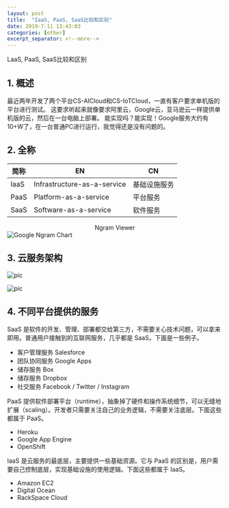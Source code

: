 ```yaml
---
layout: post
title:  "IaaS, PaaS, SaaS比较和区别"
date: 2019-7-11 13:43:03
categories: [other]
excerpt_separator: <!--more-->
---
```

LaaS, PaaS, SaaS比较和区别
<!--more-->

## 1. 概述

最近两年开发了两个平台CS-AICloud和CS-IoTCloud，一直有客户要求单机版的平台进行测试。
这要求听起来就像要求阿里云，Google云，亚马逊云一样提供单机版的云，然后在一台电脑上部署。
能实现吗？能实现！Google服务大约有10+W了，在一台普通PC进行运行，我觉得还是没有问题的。

## 2. 全称

| 简称 | EN                          | CN           |
|------|-----------------------------|--------------|
| IaaS | Infrastructure-as-a-service | 基础设施服务 |
| PaaS | Platform-as-a-service       | 平台服务     |
| SaaS | Software-as-a-service       | 软件服务     |

<div align="center">
Ngram Viewer
</div>
<span id="ngram_chart">
    <img id="chart_img" src="/images/微信截图_20190711143110.png"  alt="Google Ngram Chart" />
</span>
<script>
    var iframe = document.createElement("iframe");  
    iframe.src = "https://books.google.com/ngrams/interactive_chart?content=saas%2Claas%2Cpaas&case_insensitive=on&year_start=1800&year_end=2008&corpus=15&smoothing=7&share=&direct_url=t4%3B%2Csaas%3B%2Cc0%3B%2Cs0%3B%3BSaas%3B%2Cc0%3B%3Bsaas%3B%2Cc0%3B%3BSAAS%3B%2Cc0%3B%3BSAAs%3B%2Cc0%3B%3BSaaS%3B%2Cc0%3B.t4%3B%2Claas%3B%2Cc0%3B%2Cs0%3B%3BLaas%3B%2Cc0%3B%3Blaas%3B%2Cc0%3B%3BLAAS%3B%2Cc0%3B%3BLAAs%3B%2Cc0%3B.t4%3B%2Cpaas%3B%2Cc0%3B%2Cs0%3B%3BPaas%3B%2Cc0%3B%3Bpaas%3B%2Cc0%3B%3BPAAS%3B%2Cc0%3B%3BPAAs%3B%2Cc0%3B%3BPAas%3B%2Cc0"
    iframe.name="ngram_chart"
    iframe.width="900"
    iframe.height="315"
    iframe.marginWidth="0"
    iframe.marginHeight="0"
    iframe.hspace="0"
    iframe.vspace="0"
    iframe.frameBorder="0"
    iframe.scrolling="no"
    if (iframe.attachEvent){  
        iframe.attachEvent("onload", function(){ // IE  
            document.getElementById("chart_img").style.display="none"
        })
    } else {  
        iframe.onload = function(){ // 非IE  
            document.getElementById("chart_img").style.display="none"
        }
    }
    var span = document.getElementById("ngram_chart")
    span.appendChild(iframe)
</script>


## 3. 云服务架构

![pic](/images/bg2017072301.jpg)

![pic](/images/bg2017072307.jpg)


## 4. 不同平台提供的服务

SaaS 是软件的开发、管理、部署都交给第三方，不需要关心技术问题，可以拿来即用。普通用户接触到的互联网服务，几乎都是 SaaS，下面是一些例子。

* 客户管理服务 Salesforce
* 团队协同服务 Google Apps
* 储存服务 Box
* 储存服务 Dropbox
* 社交服务 Facebook / Twitter / Instagram

PaaS 提供软件部署平台（runtime），抽象掉了硬件和操作系统细节，可以无缝地扩展（scaling）。开发者只需要关注自己的业务逻辑，不需要关注底层。下面这些都属于 PaaS。

* Heroku
* Google App Engine
* OpenShift

IaaS 是云服务的最底层，主要提供一些基础资源。它与 PaaS 的区别是，用户需要自己控制底层，实现基础设施的使用逻辑。下面这些都属于 IaaS。

* Amazon EC2
* Digital Ocean
* RackSpace Cloud
